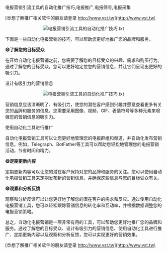电报营销引流工具的自动化推广技巧,电报推广,电报筛号,电报采集

[😍想了解推广相关软件的朋友请登录 http://www.vst.tw](http://www.vst.tw)

 <center><img src="https://vst.tw/MP4/tuiguang/png/3.png" alt="电报营销引流工具的自动化推广技巧.txt"></center>

下面是一些自动化电报营销的技巧，可以帮助您更好地推广您的品牌和服务。

**😄了解您的目标受众**

在开始自动化电报营销之前，您需要了解您的目标受众的兴趣、需求和购买行为。通过了解您的目标受众，您可以更好地定位您的营销信息，并让它们呈现出更好的吸引力。

设计有吸引力的营销信息

 <center><img src="https://vst.tw/MP4/tuiguang/png/0.png" alt="电报营销引流工具的自动化推广技巧.txt"></center>

营销信息应该清晰明了、有吸引力，使您的潜在客户感到兴趣并愿意查看更多有关您的品牌和服务的信息。您需要采用图像、视频、GIF、表情符号等多种元素来增强您的营销信息的吸引力。

使用自动化工具进行推广

自动化电报营销工具可以让您更好地管理您的电报群组和频道，并自动化发布营销信息。例如，Telegraph、BotFather等工具可以帮助您轻松地管理您的电报营销活动，节省时间和精力。

**😄定期更新内容**

定期更新内容可以让您的潜在客户保持对您的品牌和服务的关注。您可以使用自动化电报营销工具来定期发布新的营销信息，并确保这些信息与您的目标受众有关。

**😄观察和分析反馈**

观察和分析反馈可以让您更好地了解您的潜在客户的需求和反应。通过使用自动化电报营销工具，您可以轻松跟踪营销信息的转化率和互动率，并根据数据调整您的电报营销策略。

总之，自动化电报营销是一项非常有用的工具，可以帮助您更好地推广您的品牌和服务。通过了解您的目标受众、设计有吸引力的营销信息、使用自动化工具进行推广、定期更新内容以及观察和分析反馈，您可以实现更好的营销效果。

[😍想了解推广相关软件的朋友请登录 http://www.vst.tw](http://www.vst.tw)



